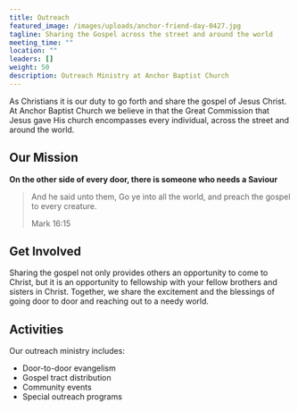 ```yaml
---
title: Outreach
featured_image: /images/uploads/anchor-friend-day-0427.jpg
tagline: Sharing the Gospel across the street and around the world
meeting_time: ""
location: ""
leaders: []
weight: 50
description: Outreach Ministry at Anchor Baptist Church
---
```


As Christians it is our duty to go forth and share the gospel of Jesus Christ. At Anchor Baptist Church we believe in that the Great Commission that Jesus gave His church encompasses every individual, across the street and around the world. 

## Our Mission

**On the other side of every door, there is someone who needs a Saviour**

> And he said unto them, Go ye into all the world, and preach the gospel to every creature.
> 
> Mark 16:15

## Get Involved

Sharing the gospel not only provides others an opportunity to come to Christ, but it is an opportunity to fellowship with your fellow brothers and sisters in Christ. Together, we share the excitement and the blessings of going door to door and reaching out to a needy world.

## Activities

Our outreach ministry includes:
- Door-to-door evangelism
- Gospel tract distribution
- Community events
- Special outreach programs 
